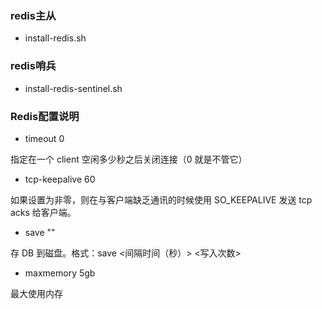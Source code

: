 ### redis主从

  - install-redis.sh

  
### redis哨兵

  - install-redis-sentinel.sh
  
  

### Redis配置说明

  - timeout 0

  指定在一个 client 空闲多少秒之后关闭连接（0 就是不管它）


  - tcp-keepalive 60

  如果设置为非零，则在与客户端缺乏通讯的时候使用 SO_KEEPALIVE 发送 tcp acks 给客户端。


  - save ""

  存 DB 到磁盘。格式：save <间隔时间（秒）> <写入次数>


  - maxmemory 5gb

  最大使用内存
